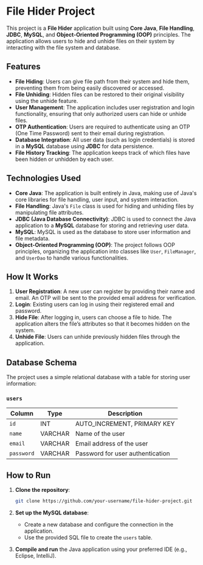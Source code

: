 # File Hider Project

This project is a **File Hider** application built using **Core Java**, **File Handling**, **JDBC**, **MySQL**, and **Object-Oriented Programming (OOP)** principles. The application allows users to hide and unhide files on their system by interacting with the file system and database.

## Features

- **File Hiding**: Users can give file path from their system and hide them, preventing them from being easily discovered or accessed.
- **File Unhiding**: Hidden files can be restored to their original visibility using the unhide feature.
- **User Management**: The application includes user registration and login functionality, ensuring that only authorized users can hide or unhide files.
- **OTP Authentication**: Users are required to authenticate using an OTP (One Time Password) sent to their email during registration.
- **Database Integration**: All user data (such as login credentials) is stored in a **MySQL** database using **JDBC** for data persistence.
- **File History Tracking**: The application keeps track of which files have been hidden or unhidden by each user.

## Technologies Used

- **Core Java**: The application is built entirely in Java, making use of Java's core libraries for file handling, user input, and system interaction.
- **File Handling**: Java's `File` class is used for hiding and unhiding files by manipulating file attributes.
- **JDBC (Java Database Connectivity)**: JDBC is used to connect the Java application to a **MySQL** database for storing and retrieving user data.
- **MySQL**: MySQL is used as the database to store user information and file metadata.
- **Object-Oriented Programming (OOP)**: The project follows OOP principles, organizing the application into classes like `User`, `FileManager`, and `UserDao` to handle various functionalities.

## How It Works

1. **User Registration**: A new user can register by providing their name and email. An OTP will be sent to the provided email address for verification.
2. **Login**: Existing users can log in using their registered email and password.
3. **Hide File**: After logging in, users can choose a file to hide. The application alters the file’s attributes so that it becomes hidden on the system.
4. **Unhide File**: Users can unhide previously hidden files through the application.

## Database Schema

The project uses a simple relational database with a table for storing user information:

### `users`
| Column   | Type         | Description                           |
|----------|--------------|---------------------------------------|
| `id`     | INT          | AUTO_INCREMENT, PRIMARY KEY           |
| `name`   | VARCHAR      | Name of the user                      |
| `email`  | VARCHAR      | Email address of the user             |
| `password` | VARCHAR    | Password for user authentication      |

## How to Run

1. **Clone the repository**:

    ```bash
    git clone https://github.com/your-username/file-hider-project.git
    ```

2. **Set up the MySQL database**:
    - Create a new database and configure the connection in the application.
    - Use the provided SQL file to create the `users` table.

3. **Compile and run** the Java application using your preferred IDE (e.g., Eclipse, IntelliJ).


